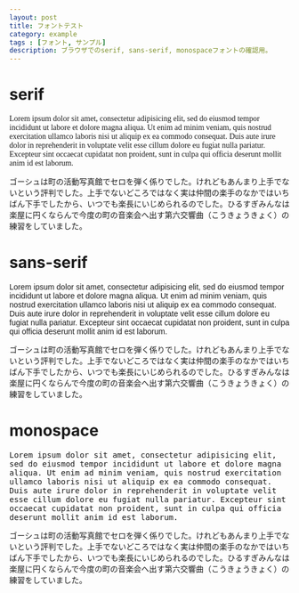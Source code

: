 ```yaml
---
layout: post
title: フォントテスト
category: example
tags : [フォント, サンプル]
description: ブラウザでのserif, sans-serif, monospaceフォントの確認用。
---
```

# serif
<div style="font-family: serif"><p>
Lorem ipsum dolor sit amet, consectetur adipisicing elit, sed do eiusmod tempor incididunt ut labore et dolore magna aliqua. Ut enim ad minim veniam, quis nostrud exercitation ullamco laboris nisi ut aliquip ex ea commodo consequat. Duis aute irure dolor in reprehenderit in voluptate velit esse cillum dolore eu fugiat nulla pariatur. Excepteur sint occaecat cupidatat non proident, sunt in culpa qui officia deserunt mollit anim id est laborum.
</p><p>
ゴーシュは町の活動写真館でセロを弾く係りでした。けれどもあんまり上手でないという評判でした。上手でないどころではなく実は仲間の楽手のなかではいちばん下手でしたから、いつでも楽長にいじめられるのでした。ひるすぎみんなは楽屋に円くならんで今度の町の音楽会へ出す第六交響曲（こうきょうきょく）の練習をしていました。
</p></div>

# sans-serif
<div style="font-family: sans-serif"><p>
Lorem ipsum dolor sit amet, consectetur adipisicing elit, sed do eiusmod tempor incididunt ut labore et dolore magna aliqua. Ut enim ad minim veniam, quis nostrud exercitation ullamco laboris nisi ut aliquip ex ea commodo consequat. Duis aute irure dolor in reprehenderit in voluptate velit esse cillum dolore eu fugiat nulla pariatur. Excepteur sint occaecat cupidatat non proident, sunt in culpa qui officia deserunt mollit anim id est laborum.
</p><p>
ゴーシュは町の活動写真館でセロを弾く係りでした。けれどもあんまり上手でないという評判でした。上手でないどころではなく実は仲間の楽手のなかではいちばん下手でしたから、いつでも楽長にいじめられるのでした。ひるすぎみんなは楽屋に円くならんで今度の町の音楽会へ出す第六交響曲（こうきょうきょく）の練習をしていました。
</p></div>

# monospace
<div style="font-family: monospace"><p>
Lorem ipsum dolor sit amet, consectetur adipisicing elit, sed do eiusmod tempor incididunt ut labore et dolore magna aliqua. Ut enim ad minim veniam, quis nostrud exercitation ullamco laboris nisi ut aliquip ex ea commodo consequat. Duis aute irure dolor in reprehenderit in voluptate velit esse cillum dolore eu fugiat nulla pariatur. Excepteur sint occaecat cupidatat non proident, sunt in culpa qui officia deserunt mollit anim id est laborum.
</p><p>
ゴーシュは町の活動写真館でセロを弾く係りでした。けれどもあんまり上手でないという評判でした。上手でないどころではなく実は仲間の楽手のなかではいちばん下手でしたから、いつでも楽長にいじめられるのでした。ひるすぎみんなは楽屋に円くならんで今度の町の音楽会へ出す第六交響曲（こうきょうきょく）の練習をしていました。
</p></div>
